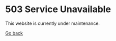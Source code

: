 # 503 Service Unavailable

<p>This website is currently under maintenance.</p>

[Go back](https://cdn.mcalec.dev/)
